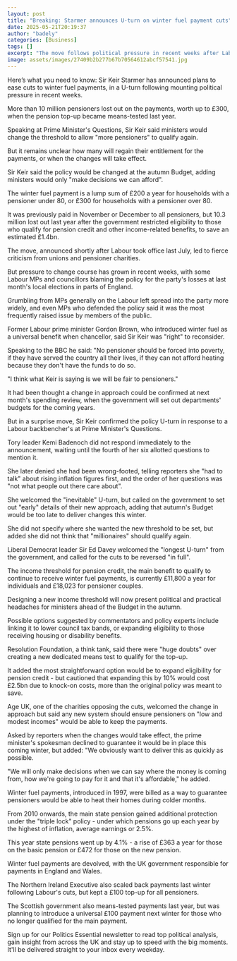 ```yaml
---
layout: post
title: "Breaking: Starmer announces U-turn on winter fuel payment cuts"
date: 2025-05-21T20:19:37
author: "badely"
categories: [Business]
tags: []
excerpt: "The move follows political pressure in recent weeks after Labour losses at England's local elections."
image: assets/images/27409b2b277b67b70564612abcf57541.jpg
---
```


Here’s what you need to know: Sir Keir Starmer has announced plans to ease cuts to winter fuel payments, in a U-turn following mounting political pressure in recent weeks.

More than 10 million pensioners lost out on the payments, worth up to £300, when the pension top-up became means-tested last year.

Speaking at Prime Minister's Questions, Sir Keir said ministers would change the threshold to allow "more pensioners" to qualify again.

But it remains unclear how many will regain their entitlement for the payments, or when the changes will take effect.

Sir Keir said the policy would be changed at the autumn Budget, adding ministers would only "make decisions we can afford".

The winter fuel payment is a lump sum of £200 a year for households with a pensioner under 80, or £300 for households with a pensioner over 80.

It was previously paid in November or December to all pensioners, but 10.3 million lost out last year after the government restricted eligibility to those who qualify for pension credit and other income-related benefits, to save an estimated £1.4bn.

The move, announced shortly after Labour took office last July, led to fierce criticism from unions and pensioner charities.

But pressure to change course has grown in recent weeks, with some Labour MPs and councillors blaming the policy for the party's losses at last month's local elections in parts of England.

Grumbling from MPs generally on the Labour left spread into the party more widely, and even MPs who defended the policy said it was the most frequently raised issue by members of the public.

Former Labour prime minister Gordon Brown, who introduced winter fuel as a universal benefit when chancellor, said Sir Keir was "right" to reconsider.

Speaking to the BBC he said: "No pensioner should be forced into poverty, if they have served the country all their lives, if they can not afford heating because they don't have the funds to do so.

"I think what Keir is saying is we will be fair to pensioners."

It had been thought a change in approach could be confirmed at next month's spending review, when the government will set out departments' budgets for the coming years.

But in a surprise move, Sir Keir confirmed the policy U-turn in response to a Labour backbencher's at Prime Minister's Questions.

Tory leader Kemi Badenoch did not respond immediately to the announcement, waiting until the fourth of her six allotted questions to mention it.

She later denied she had been wrong-footed, telling reporters she "had to talk" about rising inflation figures first, and the order of her questions was "not what people out there care about".

She welcomed the "inevitable" U-turn, but called on the government to set out "early" details of their new approach, adding that autumn's Budget would be too late to deliver changes this winter.

She did not specify where she wanted the new threshold to be set, but added she did not think that "millionaires" should qualify again.

Liberal Democrat leader Sir Ed Davey welcomed the "longest U-turn" from the government, and called for the cuts to be reversed "in full". 

The income threshold for pension credit, the main benefit to qualify to continue to receive winter fuel payments, is currently £11,800 a year for individuals and £18,023 for pensioner couples.

Designing a new income threshold will now present political and practical headaches for ministers ahead of the Budget in the autumn.

Possible options suggested by commentators and policy experts include linking it to lower council tax bands, or expanding eligibility to those receiving housing or disability benefits.

Resolution Foundation, a think tank, said there were "huge doubts" over creating a new dedicated means test to qualify for the top-up.

It added the most straightforward option would be to expand eligibility for pension credit - but cautioned that expanding this by 10% would cost £2.5bn due to knock-on costs, more than the original policy was meant to save.

Age UK, one of the charities opposing the cuts, welcomed the change in approach but said any new system should ensure pensioners on "low and modest incomes" would be able to keep the payments.

Asked by reporters when the changes would take effect, the prime minister's spokesman declined to guarantee it would be in place this coming winter, but added: "We obviously want to deliver this as quickly as possible.

"We will only make decisions when we can say where the money is coming from, how we're going to pay for it and that it's affordable," he added. 

Winter fuel payments, introduced in 1997, were billed as a way to guarantee pensioners would be able to heat their homes during colder months.

From 2010 onwards, the main state pension gained additional protection under the "triple lock" policy - under which pensions go up each year by the highest of inflation, average earnings or 2.5%.

This year state pensions went up by 4.1% - a rise of £363 a year for those on the basic pension or £472 for those on the new pension.

Winter fuel payments are devolved, with the UK government responsible for payments in England and Wales.

The Northern Ireland Executive also scaled back payments last winter following Labour's cuts, but kept a £100 top-up for all pensioners.

The Scottish government also means-tested payments last year, but was planning to introduce a universal £100 payment next winter for those who no longer qualified for the main payment. 

Sign up for our Politics Essential newsletter to read top political analysis, gain insight from across the UK and stay up to speed with the big moments. It'll be delivered straight to your inbox every weekday.

